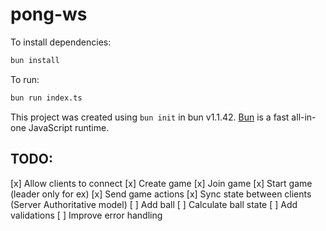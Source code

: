 # pong-ws

To install dependencies:

```bash
bun install
```

To run:

```bash
bun run index.ts
```

This project was created using `bun init` in bun v1.1.42. [Bun](https://bun.sh) is a fast all-in-one JavaScript runtime.

## TODO:
[x] Allow clients to connect
[x] Create game
[x] Join game
[x] Start game (leader only for ex)
[x] Send game actions
[x] Sync state between clients (Server Authoritative model)
[ ] Add ball
[ ] Calculate ball state
[ ] Add validations
[ ] Improve error handling